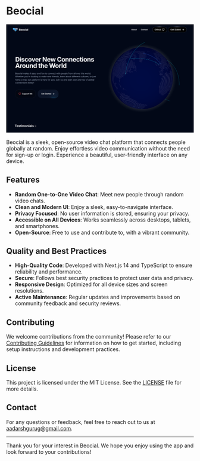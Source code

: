 # Beocial

![Beocial Logo](./public/beocial-screen.png)

Beocial is a sleek, open-source video chat platform that connects people globally at random. Enjoy effortless video communication without the need for sign-up or login. Experience a beautiful, user-friendly interface on any device.

## Features

- **Random One-to-One Video Chat**: Meet new people through random video chats.
- **Clean and Modern UI**: Enjoy a sleek, easy-to-navigate interface.
- **Privacy Focused**: No user information is stored, ensuring your privacy.
- **Accessible on All Devices**: Works seamlessly across desktops, tablets, and smartphones.
- **Open-Source**: Free to use and contribute to, with a vibrant community.

## Quality and Best Practices

- **High-Quality Code**: Developed with Next.js 14 and TypeScript to ensure reliability and performance.
- **Secure**: Follows best security practices to protect user data and privacy.
- **Responsive Design**: Optimized for all device sizes and screen resolutions.
- **Active Maintenance**: Regular updates and improvements based on community feedback and security reviews.

## Contributing

We welcome contributions from the community! Please refer to our [Contributing Guidelines](CONTRIBUTING.md) for information on how to get started, including setup instructions and development practices.

## License

This project is licensed under the MIT License. See the [LICENSE](LICENSE) file for more details.

## Contact

For any questions or feedback, feel free to reach out to us at [aadarshgurug@gmail.com](mailto:aadarshgurug@gmail.com).

---

Thank you for your interest in Beocial. We hope you enjoy using the app and look forward to your contributions!